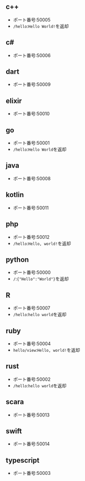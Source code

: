 
## c++
- ポート番号:50005
- `/hello`:`Hello World!`を返却

## c#
- ポート番号:50006


## dart
- ポート番号:50009


## elixir
- ポート番号:50010


## go
- ポート番号:50001
- `/hello`:`Hello World`を返却


## java
- ポート番号:50008


## kotlin
- ポート番号:50011


## php
- ポート番号:50012
- `/hello`:`Hello, world!`を返却

## python
- ポート番号:50000
- `/`:`{"Hello":"World"}`を返却

## R
- ポート番号:50007
- `/hello`:`hello world`を返却

## ruby
- ポート番号:50004
- `hello/view`:`Hello, world!`を返却

## rust
- ポート番号:50002
- `/hello`:`hello world`を返却


## scara
- ポート番号:50013


## swift
- ポート番号:50014

## typescript
- ポート番号:50003

